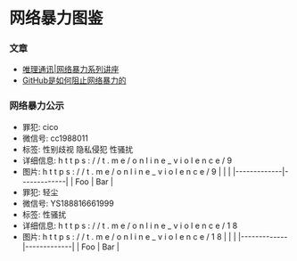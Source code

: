 # 网络暴力图鉴

### 文章
* [唯理通讯|网络暴力系列讲座](https://www.veritaschina.org/files/veritas_newsletter_2019_11_25.pdf)
* [GitHub是如何阻止网络暴力的](https://wild-flame.github.io/blog/how-to-stop-online-harassment/)


### 网络暴力公示
* 罪犯: cico
* 微信号: cc1988011
* 标签: 性别歧视 隐私侵犯 性骚扰
* 详细信息: h t t p s : / / t . m e / o n l i n e _ v i o l e n c e / 9
* 图片: h t t p s : / / t . m e / o n l i n e _ v i o l e n c e / 9
| <!-- -->    | <!-- -->    |
|-------------|-------------|
| Foo         | Bar         |
* 罪犯: 轻尘
* 微信号: YS188816661999
* 标签: 性骚扰
* 详细信息: h t t p s : / / t . m e / o n l i n e _ v i o l e n c e / 1 8
* 图片: h t t p s : / / t . m e / o n l i n e _ v i o l e n c e / 1 8
| <!-- -->    | <!-- -->    |
|-------------|-------------|
| Foo         | Bar         |